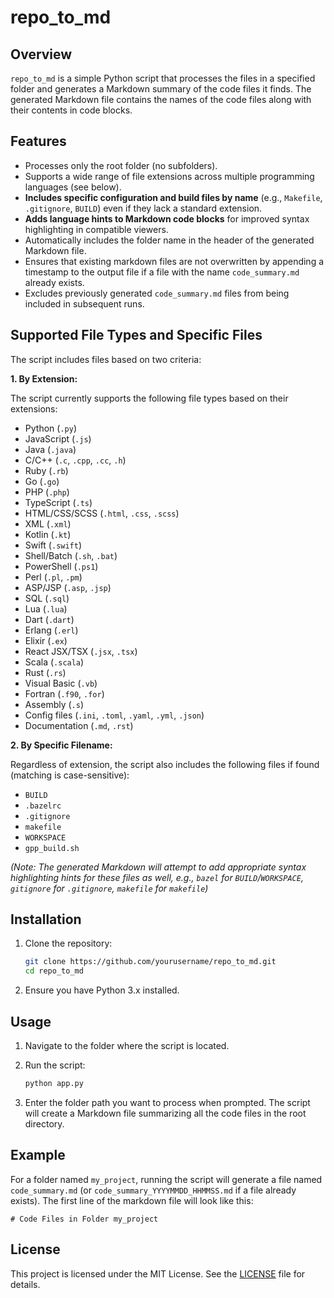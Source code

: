 # repo_to_md

## Overview

`repo_to_md` is a simple Python script that processes the files in a specified folder and generates a Markdown summary of the code files it finds. The generated Markdown file contains the names of the code files along with their contents in code blocks.

## Features

- Processes only the root folder (no subfolders).
- Supports a wide range of file extensions across multiple programming languages (see below).
- **Includes specific configuration and build files by name** (e.g., `Makefile`, `.gitignore`, `BUILD`) even if they lack a standard extension.
- **Adds language hints to Markdown code blocks** for improved syntax highlighting in compatible viewers.
- Automatically includes the folder name in the header of the generated Markdown file.
- Ensures that existing markdown files are not overwritten by appending a timestamp to the output file if a file with the name `code_summary.md` already exists.
- Excludes previously generated `code_summary.md` files from being included in subsequent runs.

## Supported File Types and Specific Files

The script includes files based on two criteria:

**1. By Extension:**

The script currently supports the following file types based on their extensions:

- Python (`.py`)
- JavaScript (`.js`)
- Java (`.java`)
- C/C++ (`.c`, `.cpp`, `.cc`, `.h`)
- Ruby (`.rb`)
- Go (`.go`)
- PHP (`.php`)
- TypeScript (`.ts`)
- HTML/CSS/SCSS (`.html`, `.css`, `.scss`)
- XML (`.xml`)
- Kotlin (`.kt`)
- Swift (`.swift`)
- Shell/Batch (`.sh`, `.bat`)
- PowerShell (`.ps1`)
- Perl (`.pl`, `.pm`)
- ASP/JSP (`.asp`, `.jsp`)
- SQL (`.sql`)
- Lua (`.lua`)
- Dart (`.dart`)
- Erlang (`.erl`)
- Elixir (`.ex`)
- React JSX/TSX (`.jsx`, `.tsx`)
- Scala (`.scala`)
- Rust (`.rs`)
- Visual Basic (`.vb`)
- Fortran (`.f90`, `.for`)
- Assembly (`.s`)
- Config files (`.ini`, `.toml`, `.yaml`, `.yml`, `.json`)
- Documentation (`.md`, `.rst`)

**2. By Specific Filename:**

Regardless of extension, the script also includes the following files if found (matching is case-sensitive):

- `BUILD`
- `.bazelrc`
- `.gitignore`
- `makefile`
- `WORKSPACE`
- `gpp_build.sh`


*(Note: The generated Markdown will attempt to add appropriate syntax highlighting hints for these files as well, e.g., `bazel` for `BUILD`/`WORKSPACE`, `gitignore` for `.gitignore`, `makefile` for `makefile`)*

## Installation

1. Clone the repository:
   ```bash
   git clone https://github.com/yourusername/repo_to_md.git
   cd repo_to_md
   ```
2. Ensure you have Python 3.x installed.

## Usage

1. Navigate to the folder where the script is located.

2. Run the script:

   ```bash
   python app.py
   ```

3. Enter the folder path you want to process when prompted. The script will create a Markdown file summarizing all the code files in the root directory.

## Example

For a folder named `my_project`, running the script will generate a file named `code_summary.md` (or `code_summary_YYYYMMDD_HHMMSS.md` if a file already exists). The first line of the markdown file will look like this:

```
# Code Files in Folder my_project
```

## License

This project is licensed under the MIT License. See the [LICENSE](LICENSE) file for details.
